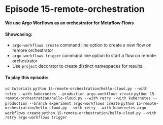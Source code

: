 # Episode 15-remote-orchestration

**We use Argo Worflows as an orchestrator for Metaflow Flows**

#### Showcasing:
- `argo-workflows create` command line option to create a new flow on remore orchestrator
- `argo-workflows trigger` command line option to start a flow on remote orchestrator
- Use `project` decorator to create distinct namespaces for results.

#### To play this episode:
`cd tutorials`
`python 15-remote-orchestration/hello-cloud.py --with retry --with kubernetes --production argo-workflows create`
`python 15-remote-orchestration/hello-cloud.py --with retry --with kubernetes --production --branch experiment argo-workflows create`
`python 15-remote-orchestration/hello-cloud.py --with retry --with kubernetes argo-workflows create`
`python 15-remote-orchestration/hello-cloud.py --with retry argo-workflows trigger`